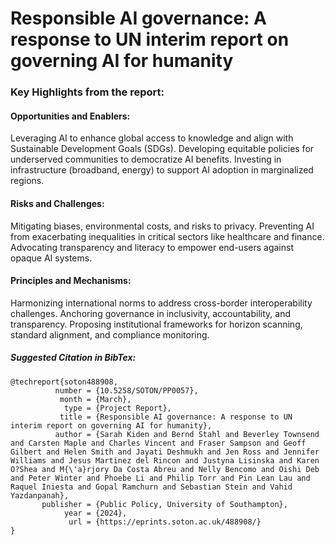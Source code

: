 # Responsible AI governance: A response to UN interim report on governing AI for humanity

### Key Highlights from the report:

#### Opportunities and Enablers:
Leveraging AI to enhance global access to knowledge and align with Sustainable Development Goals (SDGs).
Developing equitable policies for underserved communities to democratize AI benefits.
Investing in infrastructure (broadband, energy) to support AI adoption in marginalized regions.

#### Risks and Challenges:
Mitigating biases, environmental costs, and risks to privacy.
Preventing AI from exacerbating inequalities in critical sectors like healthcare and finance.
Advocating transparency and literacy to empower end-users against opaque AI systems.

#### Principles and Mechanisms:
Harmonizing international norms to address cross-border interoperability challenges.
Anchoring governance in inclusivity, accountability, and transparency.
Proposing institutional frameworks for horizon scanning, standard alignment, and compliance monitoring.


##### Suggested Citation in BibTex:
```
@techreport{soton488908,
          number = {10.5258/SOTON/PP0057},
           month = {March},
            type = {Project Report},
           title = {Responsible AI governance: A response to UN interim report on governing AI for humanity},
          author = {Sarah Kiden and Bernd Stahl and Beverley Townsend and Carsten Maple and Charles Vincent and Fraser Sampson and Geoff Gilbert and Helen Smith and Jayati Deshmukh and Jen Ross and Jennifer Williams and Jesus Martinez del Rincon and Justyna Lisinska and Karen O?Shea and M{\'a}rjory Da Costa Abreu and Nelly Bencomo and Oishi Deb and Peter Winter and Phoebe Li and Philip Torr and Pin Lean Lau and Raquel Iniesta and Gopal Ramchurn and Sebastian Stein and Vahid Yazdanpanah},
       publisher = {Public Policy, University of Southampton},
            year = {2024},
             url = {https://eprints.soton.ac.uk/488908/}
}
```

